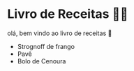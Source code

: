 # Livro de Receitas :man_cook:

olá, bem vindo ao livro de receitas :wave:

- Strognoff de frango
- Pavê
- Bolo de Cenoura

